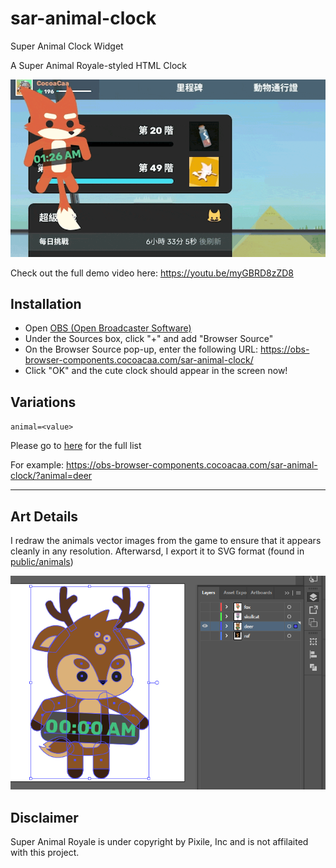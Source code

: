 # sar-animal-clock

Super Animal Clock Widget

A Super Animal Royale-styled HTML Clock

![Demo video](docs/sar-animal-clock-demo.gif)

Check out the full demo video here: https://youtu.be/myGBRD8zZD8

## Installation

- Open [OBS (Open Broadcaster Software)](https://obsproject.com/)
- Under the Sources box, click "+" and add "Browser Source"
- On the Browser Source pop-up, enter the following URL:
  https://obs-browser-components.cocoacaa.com/sar-animal-clock/
- Click "OK" and the cute clock should appear in the screen now!

## Variations

`animal=<value>`

Please go to [here](https://obs-browser-components.cocoacaa.com/sar-animal-clock/?animal) for the full list

For example: https://obs-browser-components.cocoacaa.com/sar-animal-clock/?animal=deer

- - -

## Art Details

I redraw the animals vector images from the game to ensure that it appears cleanly in any resolution. Afterwarsd, I export it to SVG format (found in [public/animals](public/animals))

![Redraw animal in vector](docs/vector-animal-in-adobe-ai.png)

## Disclaimer

Super Animal Royale is under copyright by Pixile, Inc and is not affilaited with this project.

